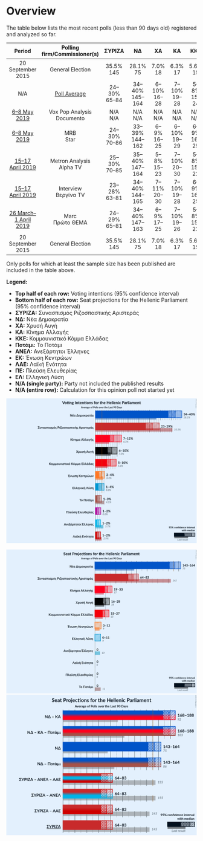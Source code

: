 # Overview

The table below lists the most recent polls (less than 90 days old) registered and analyzed so far.

| Period     | Polling firm/Commissioner(s) | ΣΥΡΙΖΑ | ΝΔ | ΧΑ | ΚΑ | ΚΚΕ | Ποτάμι | ΑΝΕΛ | ΕΚ | ΛΑΕ | ΠΕ | ΕΛ |
|:----------:|:----------------------------:|:--:|:--:|:--:|:--:|:--:|:--:|:--:|:--:|:--:|:--:|:--:|
| 20 September 2015 | General Election | 35.5% <br> 145 | 28.1% <br> 75 | 7.0% <br> 18 | 6.3% <br> 17 | 5.6% <br> 15 | 4.1% <br> 11 | 3.7% <br> 10 | 3.4% <br> 9 | 2.9% <br> 0 | 0.0% <br> 0 | 0.0% <br> 0 |
| N/A | [Poll Average](average.html) | 24–30% <br> 65–84 | 34–40% <br> 145–164 | 6–10% <br> 16–28 | 7–10% <br> 19–28 | 5–8% <br> 15–24 | 1–3% <br> 0 | 1–2% <br> 0 | 2–4% <br> 0–11 | 1–2% <br> 0 | 1–2% <br> 0 | 2–4% <br> 0–11 |
| [6–8 May 2019](2019-05-08-VoxPopAnalysis.html) | Vox Pop Analysis <br> Documento | N/A <br> N/A | N/A <br> N/A | N/A <br> N/A | N/A <br> N/A | N/A <br> N/A | N/A <br> N/A | N/A <br> N/A | N/A <br> N/A | N/A <br> N/A | N/A <br> N/A | N/A <br> N/A |
| [6–8 May 2019](2019-05-08-MRB.html) | MRB <br> Star | 24–30% <br> 70–86 | 33–39% <br> 144–162 | 6–9% <br> 16–25 | 6–10% <br> 19–29 | 6–9% <br> 16–25 | 1–3% <br> 0–8 | 1–2% <br> 0 | 2–4% <br> 0–12 | N/A <br> N/A | N/A <br> N/A | 1–3% <br> 0 |
| [15–17 April 2019](2019-04-17-MetronAnalysis.html) | Metron Analysis <br> Alpha TV | 25–30% <br> 70–85 | 35–40% <br> 147–164 | 5–8% <br> 15–23 | 7–10% <br> 20–30 | 5–8% <br> 15–22 | 1–3% <br> 0 | 1–2% <br> 0 | 1–3% <br> 0 | N/A <br> N/A | N/A <br> N/A | 2–4% <br> 0–12 |
| [15–17 April 2019](2019-04-17-Interview.html) | Interview <br> Βεργίνα TV | 23–28% <br> 63–81 | 34–40% <br> 144–165 | 7–11% <br> 20–30 | 7–10% <br> 19–28 | 6–9% <br> 16–25 | 1–2% <br> 0 | 1–2% <br> 0 | 2–4% <br> 0–10 | 1–3% <br> 0 | 1–3% <br> 0 | 2–4% <br> 0–11 |
| [26 March–1 April 2019](2019-04-01-Marc.html) | Marc <br> Πρώτο ΘΕΜΑ | 24–29% <br> 65–81 | 34–40% <br> 147–163 | 6–9% <br> 17–25 | 7–10% <br> 19–26 | 5–8% <br> 15–22 | 1–2% <br> 0 | N/A <br> N/A | 2–4% <br> 0–12 | 1–2% <br> 0 | 1–2% <br> 0 | 2–4% <br> 0–12 |
| 20 September 2015 | General Election | 35.5% <br> 145 | 28.1% <br> 75 | 7.0% <br> 18 | 6.3% <br> 17 | 5.6% <br> 15 | 4.1% <br> 11 | 3.7% <br> 10 | 3.4% <br> 9 | 2.9% <br> 0 | 0.0% <br> 0 | 0.0% <br> 0 |

Only polls for which at least the sample size has been published are included in the table above.

**Legend:**
+ **Top half of each row:** Voting intentions (95% confidence interval)
+ **Bottom half of each row:** Seat projections for the Hellenic Parliament (95% confidence interval)
+ **ΣΥΡΙΖΑ:** Συνασπισμός Ριζοσπαστικής Αριστεράς
+ **ΝΔ:** Νέα Δημοκρατία
+ **ΧΑ:** Χρυσή Αυγή
+ **ΚΑ:** Κίνημα Αλλαγής
+ **ΚΚΕ:** Κομμουνιστικό Κόμμα Ελλάδας
+ **Ποτάμι:** Το Ποτάμι
+ **ΑΝΕΛ:** Ανεξάρτητοι Έλληνες
+ **ΕΚ:** Ένωση Κεντρώων
+ **ΛΑΕ:** Λαϊκή Ενότητα
+ **ΠΕ:** Πλεύση Ελευθερίας
+ **ΕΛ:** Ελληνική Λύση
+ **N/A (single party):** Party not included the published results
+ **N/A (entire row):** Calculation for this opinion poll not started yet


![Graph with voting intentions not yet produced](average.png "Voting Intentions")

![Graph with seats not yet produced](average-seats.png "Seats")
![Graph with coalitions seats not yet produced](average-coalitions-seats.png "Coalitions Seats")
